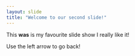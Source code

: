 ```yaml
---
layout: slide
title: "Welcome to our second slide!"
---
```

This **was** is my favourite slide show
I really like it!

Use the left arrow to go back!
